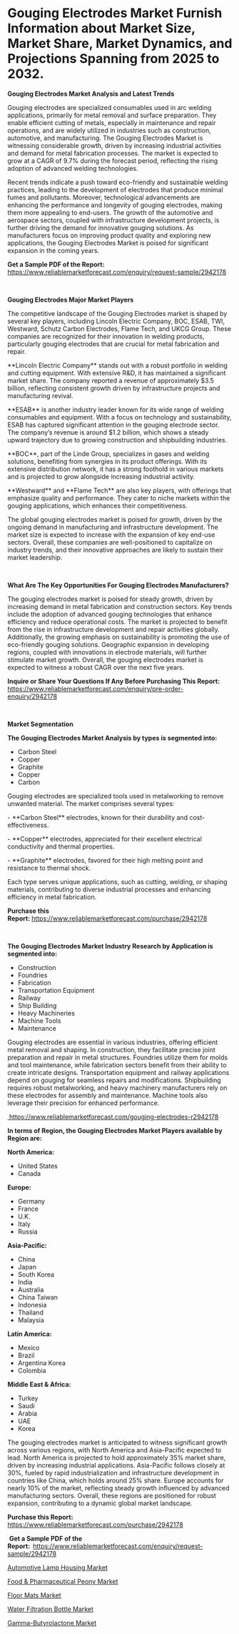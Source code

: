 <p><h1>Gouging Electrodes Market Furnish Information about Market Size, Market Share, Market Dynamics, and Projections Spanning from 2025 to 2032.</h1></p><p><strong>Gouging Electrodes Market Analysis and Latest Trends</strong></p>
<p><p>Gouging electrodes are specialized consumables used in arc welding applications, primarily for metal removal and surface preparation. They enable efficient cutting of metals, especially in maintenance and repair operations, and are widely utilized in industries such as construction, automotive, and manufacturing. The Gouging Electrodes Market is witnessing considerable growth, driven by increasing industrial activities and demand for metal fabrication processes. The market is expected to grow at a CAGR of 9.7% during the forecast period, reflecting the rising adoption of advanced welding technologies.</p><p>Recent trends indicate a push toward eco-friendly and sustainable welding practices, leading to the development of electrodes that produce minimal fumes and pollutants. Moreover, technological advancements are enhancing the performance and longevity of gouging electrodes, making them more appealing to end-users. The growth of the automotive and aerospace sectors, coupled with infrastructure development projects, is further driving the demand for innovative gouging solutions. As manufacturers focus on improving product quality and exploring new applications, the Gouging Electrodes Market is poised for significant expansion in the coming years.</p></p>
<p><strong>Get a Sample PDF of the Report:&nbsp;</strong> <a href="https://www.reliablemarketforecast.com/enquiry/request-sample/2942178?utm_campaign=1140&utm_medium=2&utm_source=Github&utm_content=ia&utm_term=15032025&utm_id=gouging-electrodes">https://www.reliablemarketforecast.com/enquiry/request-sample/2942178</a></p>
<p>&nbsp;</p>
<p><strong>Gouging Electrodes Major Market Players</strong></p>
<p><p>The competitive landscape of the Gouging Electrodes market is shaped by several key players, including Lincoln Electric Company, BOC, ESAB, TWI, Westward, Schutz Carbon Electrodes, Flame Tech, and UKCG Group. These companies are recognized for their innovation in welding products, particularly gouging electrodes that are crucial for metal fabrication and repair.</p><p>**Lincoln Electric Company** stands out with a robust portfolio in welding and cutting equipment. With extensive R&D, it has maintained a significant market share. The company reported a revenue of approximately $3.5 billion, reflecting consistent growth driven by infrastructure projects and manufacturing revival.</p><p>**ESAB** is another industry leader known for its wide range of welding consumables and equipment. With a focus on technology and sustainability, ESAB has captured significant attention in the gouging electrode sector. The company’s revenue is around $1.2 billion, which shows a steady upward trajectory due to growing construction and shipbuilding industries.</p><p>**BOC**, part of the Linde Group, specializes in gases and welding solutions, benefiting from synergies in its product offerings. With its extensive distribution network, it has a strong foothold in various markets and is projected to grow alongside increasing industrial activity.</p><p>**Westward** and **Flame Tech** are also key players, with offerings that emphasize quality and performance. They cater to niche markets within the gouging applications, which enhances their competitiveness.</p><p>The global gouging electrodes market is poised for growth, driven by the ongoing demand in manufacturing and infrastructure development. The market size is expected to increase with the expansion of key end-use sectors. Overall, these companies are well-positioned to capitalize on industry trends, and their innovative approaches are likely to sustain their market leadership.</p></p>
<p>&nbsp;</p>
<p><strong>What Are The Key Opportunities For Gouging Electrodes Manufacturers?</strong></p>
<p><p>The gouging electrodes market is poised for steady growth, driven by increasing demand in metal fabrication and construction sectors. Key trends include the adoption of advanced gouging technologies that enhance efficiency and reduce operational costs. The market is projected to benefit from the rise in infrastructure development and repair activities globally. Additionally, the growing emphasis on sustainability is promoting the use of eco-friendly gouging solutions. Geographic expansion in developing regions, coupled with innovations in electrode materials, will further stimulate market growth. Overall, the gouging electrodes market is expected to witness a robust CAGR over the next five years.</p></p>
<p><strong>Inquire or Share Your Questions If Any Before Purchasing This Report:</strong> <a href="https://www.reliablemarketforecast.com/enquiry/pre-order-enquiry/2942178?utm_campaign=1140&utm_medium=2&utm_source=Github&utm_content=ia&utm_term=15032025&utm_id=gouging-electrodes">https://www.reliablemarketforecast.com/enquiry/pre-order-enquiry/2942178</a></p>
<p>&nbsp;</p>
<p><strong>Market Segmentation</strong></p>
<p><strong>The Gouging Electrodes Market Analysis by types is segmented into:</strong></p>
<p><ul><li>Carbon Steel</li><li>Copper</li><li>Graphite</li><li>Copper</li><li>Carbon</li></ul></p>
<p><p>Gouging electrodes are specialized tools used in metalworking to remove unwanted material. The market comprises several types: </p><p>- **Carbon Steel** electrodes, known for their durability and cost-effectiveness. </p><p>- **Copper** electrodes, appreciated for their excellent electrical conductivity and thermal properties. </p><p>- **Graphite** electrodes, favored for their high melting point and resistance to thermal shock. </p><p>Each type serves unique applications, such as cutting, welding, or shaping materials, contributing to diverse industrial processes and enhancing efficiency in metal fabrication.</p></p>
<p><strong>Purchase this Report:&nbsp;</strong><a href="https://www.reliablemarketforecast.com/purchase/2942178?utm_campaign=1140&utm_medium=2&utm_source=Github&utm_content=ia&utm_term=15032025&utm_id=gouging-electrodes">https://www.reliablemarketforecast.com/purchase/2942178</a></p>
<p>&nbsp;</p>
<p><strong>The Gouging Electrodes Market Industry Research by Application is segmented into:</strong></p>
<p><ul><li>Construction</li><li>Foundries</li><li>Fabrication</li><li>Transportation Equipment</li><li>Railway</li><li>Ship Building</li><li>Heavy Machineries</li><li>Machine Tools</li><li>Maintenance</li></ul></p>
<p><p>Gouging electrodes are essential in various industries, offering efficient metal removal and shaping. In construction, they facilitate precise joint preparation and repair in metal structures. Foundries utilize them for molds and tool maintenance, while fabrication sectors benefit from their ability to create intricate designs. Transportation equipment and railway applications depend on gouging for seamless repairs and modifications. Shipbuilding requires robust metalworking, and heavy machinery manufacturers rely on these electrodes for assembly and maintenance. Machine tools also leverage their precision for enhanced performance.</p></p>
<p><a href="https://www.reliablemarketforecast.com/gouging-electrodes-r2942178?utm_campaign=1140&utm_medium=2&utm_source=Github&utm_content=ia&utm_term=15032025&utm_id=gouging-electrodes">&nbsp;https://www.reliablemarketforecast.com/gouging-electrodes-r2942178</a></p>
<p><strong>In terms of Region, the Gouging Electrodes Market Players available by Region are:</strong></p>
<p>
    <p> <strong> North America: </strong>
        <ul>
            <li>United States</li>
            <li>Canada</li>
        </ul>
        </p> 
    <p> <strong> Europe: </strong>
        <ul>
            <li>Germany</li>
            <li>France</li>
            <li>U.K.</li>
            <li>Italy</li>
            <li>Russia</li>
        </ul>
        </p> 
    <p> <strong> Asia-Pacific: </strong>
        <ul>
            <li>China</li>
            <li>Japan</li>
            <li>South Korea</li>
            <li>India</li>
            <li>Australia</li>
            <li>China Taiwan</li>
            <li>Indonesia</li>
            <li>Thailand</li>
            <li>Malaysia</li>
        </ul>
        </p> 
    <p> <strong> Latin America: </strong>
        <ul>
            <li>Mexico</li>
            <li>Brazil</li>
            <li>Argentina Korea</li>
            <li>Colombia</li>
        </ul>
        </p> 
    <p> <strong> Middle East & Africa: </strong>
        <ul>
            <li>Turkey</li>
            <li>Saudi</li>
            <li>Arabia</li>
            <li>UAE</li>
            <li>Korea</li>
        </ul>
    </p>
    </p>
<p><p>The gouging electrodes market is anticipated to witness significant growth across various regions, with North America and Asia-Pacific expected to lead. North America is projected to hold approximately 35% market share, driven by increasing industrial applications. Asia-Pacific follows closely at 30%, fueled by rapid industrialization and infrastructure development in countries like China, which holds around 25% share. Europe accounts for nearly 10% of the market, reflecting steady growth influenced by advanced manufacturing sectors. Overall, these regions are positioned for robust expansion, contributing to a dynamic global market landscape.</p></p>
<p><strong>Purchase this Report: </strong><a href="https://www.reliablemarketforecast.com/purchase/2942178?utm_campaign=1140&utm_medium=2&utm_source=Github&utm_content=ia&utm_term=15032025&utm_id=gouging-electrodes">https://www.reliablemarketforecast.com/purchase/2942178</a></p>
<p>&nbsp;<strong>Get a Sample PDF of the Report:&nbsp;&nbsp;</strong><a href="https://www.reliablemarketforecast.com/enquiry/request-sample/2942178?utm_campaign=1140&utm_medium=2&utm_source=Github&utm_content=ia&utm_term=15032025&utm_id=gouging-electrodes">https://www.reliablemarketforecast.com/enquiry/request-sample/2942178</a></p>
<p><strong></strong></p>
<p><p><a href="https://github.com/ryantindyaiz/Market-Research-Report-List-1/blob/main/automotive-lamp-housing-market.md?utm_campaign=1140&utm_medium=2&utm_source=Github&utm_content=ia&utm_term=15032025&utm_id=gouging-electrodes">Automotive Lamp Housing Market</a></p><p><a href="https://github.com/kluviabolofo/Market-Research-Report-List-1/blob/main/food-pharmaceutical-peony-market.md?utm_campaign=1140&utm_medium=2&utm_source=Github&utm_content=ia&utm_term=15032025&utm_id=gouging-electrodes">Food & Pharmaceutical Peony Market</a></p><p><a href="https://github.com/thapabylers2/Market-Research-Report-List-1/blob/main/floor-mats-market.md?utm_campaign=1140&utm_medium=2&utm_source=Github&utm_content=ia&utm_term=15032025&utm_id=gouging-electrodes">Floor Mats Market</a></p><p><a href="https://github.com/alefermeivys/Market-Research-Report-List-1/blob/main/water-filtration-bottle-market.md?utm_campaign=1140&utm_medium=2&utm_source=Github&utm_content=ia&utm_term=15032025&utm_id=gouging-electrodes">Water Filtration Bottle Market</a></p><p><a href="https://github.com/spehnluenaru/Market-Research-Report-List-1/blob/main/gamma-butyrolactone-market.md?utm_campaign=1140&utm_medium=2&utm_source=Github&utm_content=ia&utm_term=15032025&utm_id=gouging-electrodes">Gamma-Butyrolactone Market</a></p></p>